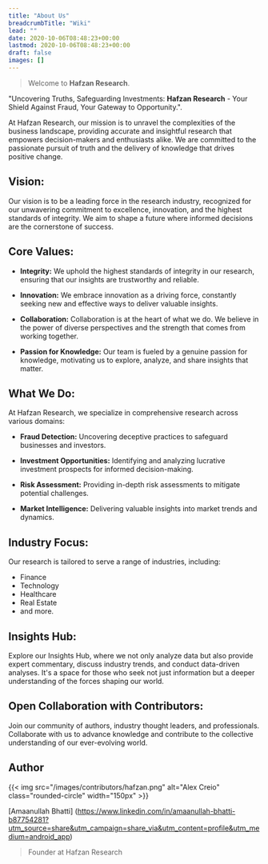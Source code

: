 ```yaml
---
title: "About Us"
breadcrumbTitle: "Wiki"
lead: ""
date: 2020-10-06T08:48:23+00:00
lastmod: 2020-10-06T08:48:23+00:00
draft: false
images: []
---
```


> Welcome to **Hafzan Research**.

"Uncovering Truths, Safeguarding Investments: **Hafzan Research** - Your Shield Against Fraud, Your Gateway to Opportunity.".

At Hafzan Research, our mission is to unravel the complexities of the business landscape, providing accurate and insightful research that empowers decision-makers and enthusiasts alike. We are committed to the passionate pursuit of truth and the delivery of knowledge that drives positive change.

## Vision:

Our vision is to be a leading force in the research industry, recognized for our unwavering commitment to excellence, innovation, and the highest standards of integrity. We aim to shape a future where informed decisions are the cornerstone of success.

## Core Values:

- **Integrity:**
We uphold the highest standards of integrity in our research, ensuring that our insights are trustworthy and reliable.

- **Innovation:**
We embrace innovation as a driving force, constantly seeking new and effective ways to deliver valuable insights.

- **Collaboration:**
Collaboration is at the heart of what we do. We believe in the power of diverse perspectives and the strength that comes from working together.

- **Passion for Knowledge:**
Our team is fueled by a genuine passion for knowledge, motivating us to explore, analyze, and share insights that matter.

## What We Do:

At Hafzan Research, we specialize in comprehensive research across various domains:

- **Fraud Detection:**
Uncovering deceptive practices to safeguard businesses and investors.

- **Investment Opportunities:**
Identifying and analyzing lucrative investment prospects for informed decision-making.

- **Risk Assessment:**
Providing in-depth risk assessments to mitigate potential challenges.

- **Market Intelligence:**
Delivering valuable insights into market trends and dynamics.

## Industry Focus:

Our research is tailored to serve a range of industries, including:

- Finance
- Technology
- Healthcare
- Real Estate
- and more.

## Insights Hub:

Explore our Insights Hub, where we not only analyze data but also provide expert commentary, discuss industry trends, and conduct data-driven analyses. It's a space for those who seek not just information but a deeper understanding of the forces shaping our world.

## Open Collaboration with Contributors:

Join our community of authors, industry thought leaders, and professionals. Collaborate with us to advance knowledge and contribute to the collective understanding of our ever-evolving world.

## Author

{{< img src="/images/contributors/hafzan.png" alt="Alex Creio" class="rounded-circle" width="150px" >}}

[Amaanullah Bhatti]
(https://www.linkedin.com/in/amaanullah-bhatti-b87754281?utm_source=share&utm_campaign=share_via&utm_content=profile&utm_medium=android_app) 

> Founder at Hafzan Research
